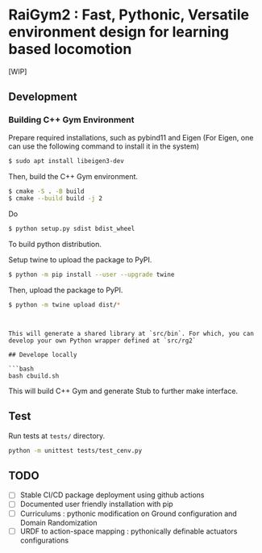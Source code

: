# RaiGym2 : Fast, Pythonic, Versatile environment design for learning based locomotion
[WIP]
## Development

### Building C++ Gym Environment

Prepare required installations, such as pybind11 and Eigen (For Eigen, one can use the following command to install it in the system)

```bash
$ sudo apt install libeigen3-dev
```

Then, build the C++ Gym environment.


```bash
$ cmake -S . -B build
$ cmake --build build -j 2
```

Do

```bash
$ python setup.py sdist bdist_wheel
```

To build python distribution.

Setup twine to upload the package to PyPI.

```bash
$ python -m pip install --user --upgrade twine
```

Then, upload the package to PyPI.

```bash
$ python -m twine upload dist/*
```
```


This will generate a shared library at `src/bin`. For which, you can develop your own Python wrapper defined at `src/rg2`

## Develope locally

```bash
bash cbuild.sh
```

This will build C++ Gym and generate Stub to further make interface.

## Test
Run tests at `tests/` directory.

```bash
python -m unittest tests/test_cenv.py
```


## TODO

- [ ] Stable CI/CD package deployment using github actions
- [ ] Documented user friendly installation with pip
- [ ] Curriculums : pythonic modification on Ground configuration and Domain Randomization
- [ ] URDF to action-space mapping : pythonically definable actuators configurations